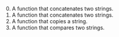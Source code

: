 0. A function that concatenates two strings.
1. A function that concatenates two strings.
2. A function that copies a string.
3. A function that compares two strings.
